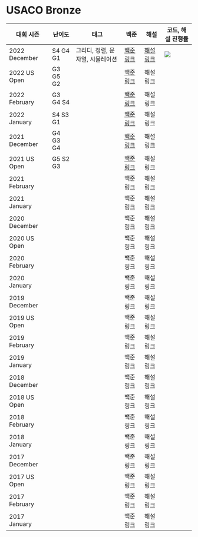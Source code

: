 # USACO Bronze

| 대회 시즌 | 난이도 | 태그 | 백준 | 해설 | 코드, 해설 진행률 |
| --- | --- | --- | --- | --- | --- |
| 2022 December | S4 G4 G1 | 그리디, 정렬, 문자열, 시뮬레이션 | [백준 링크](https://www.acmicpc.net/category/743) | [해설 링크](./2022%20December) | ![](https://img.shields.io/static/v1?label=oox&message=oox&color=brightgreen) |
| 2022 US Open | G3 G5 G2 |  | [백준 링크](https://www.acmicpc.net/category/655) | 해설 링크 |  |
| 2022 February | G3 G4 S4 |  | [백준 링크](https://www.acmicpc.net/category/649) | 해설 링크 |  |
| 2022 January | S4 S3 G1 |  | [백준 링크](https://www.acmicpc.net/category/645) | 해설 링크 |  |
| 2021 December | G4 G3 G4 |  | [백준 링크](https://www.acmicpc.net/category/612) | 해설 링크 |  |
| 2021 US Open | G5 S2 G3 |  | [백준 링크](https://www.acmicpc.net/category/531) | 해설 링크 |  |
| 2021 February |  |  | 백준 링크 | 해설 링크 |  |
| 2021 January |  |  | 백준 링크 | 해설 링크 |  |
| 2020 December |  |  | 백준 링크 | 해설 링크 |  |
| 2020 US Open |  |  | 백준 링크 | 해설 링크 |  |
| 2020 February |  |  | 백준 링크 | 해설 링크 |  |
| 2020 January |  |  | 백준 링크 | 해설 링크 |  |
| 2019 December |  |  | 백준 링크 | 해설 링크 |  |
| 2019 US Open |  |  | 백준 링크 | 해설 링크 |  |
| 2019 February |  |  | 백준 링크 | 해설 링크 |  |
| 2019 January |  |  | 백준 링크 | 해설 링크 |  |
| 2018 December |  |  | 백준 링크 | 해설 링크 |  |
| 2018 US Open |  |  | 백준 링크 | 해설 링크 |  |
| 2018 February |  |  | 백준 링크 | 해설 링크 |  |
| 2018 January |  |  | 백준 링크 | 해설 링크 |  |
| 2017 December |  |  | 백준 링크 | 해설 링크 |  |
| 2017 US Open |  |  | 백준 링크 | 해설 링크 |  |
| 2017 February |  |  | 백준 링크 | 해설 링크 |  |
| 2017 January |  |  | 백준 링크 | 해설 링크 |  |